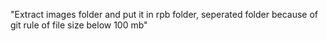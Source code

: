 "Extract images folder and put it in rpb folder, seperated folder because of git rule of file size below 100 mb" 
